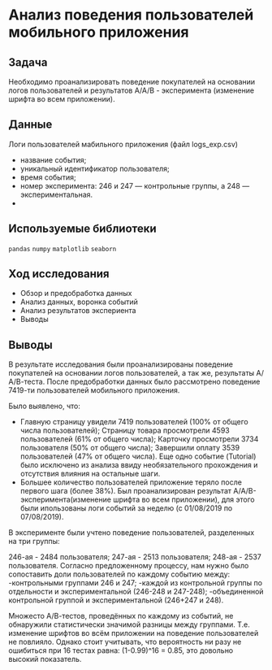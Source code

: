 # Анализ поведения пользователей мобильного приложения
## Задача
Необходимо проанализировать поведение покупателей на основании логов пользователей и результатов А/А/В - эксперимента (изменение шрифта во всем приложении).

## Данные
Логи пользователей мабильного приложения (файл logs_exp.csv)

- название события;
- уникальный идентификатор пользователя;
- время события;
- номер эксперимента: 246 и 247 — контрольные группы, а 248 — экспериментальная.
- 
## Используемые библиотеки
`pandas` `numpy` `matplotlib` `seaborn`

## Ход исследования
- Обзор и предобработка данных
- Анализ данных, воронка событий
- Анализ результатов экспериента
- Выводы

## Выводы
В результате исследования были проанализированы поведение покупателей на основании логов пользователей, а так же, результаты А/А/В-теста. После предобработки данных было рассмотрено поведение 7419-ти пользователей мобильного приложения.

Было выявлено, что:
- Главную страницу увидели 7419 пользователей (100% от общего числа пользователей); Страницу товара просмотрели 4593 пользователей (61% от общего числа); Карточку просмотрели 3734 пользователя (50% от общего числа); Завершили оплату 3539 пользователей (47% от общего числа). Еще одно событие (Tutorial) было исключено из анализа ввиду необязательного прохождения и отсутствия влияния на остальные шаги.
- Большее количество пользователей приложение теряло после первого шага (более 38%). Был проанализирован результат А/А/В-эксперимента(изменение шрифта во всем приложении), для этого были ипользованы логи событий за неделю (с 01/08/2019 по 07/08/2019).

В эксперименте были учтено поведение пользователей, разделенных на три группы:

246-ая - 2484 пользователя; 247-ая - 2513 пользователя; 248-ая - 2537 пользователя. Согласно предложенному процессу, нам нужно было сопоставить доли пользователей по каждому событию между: -контрольными группами 246 и 247; -каждой из контрольной группы по отдельности и экспериментальной (246-248 и 247-248); -объединенной контрольной группой и экспериментальной (246+247 и 248).

Множесто А/В-тестов, проведённых по каждому из событий, не обнаружили статистически значимой разницы между группами. Т.е. изменение шрифтов во всём приложении на поведение пользователей не повлияло. Однако стоит учитывать, что вероятность ни разу не ошибиться при 16 тестах равна: (1-0.99)^16 = 0.85, это довольно высокий показатель.

